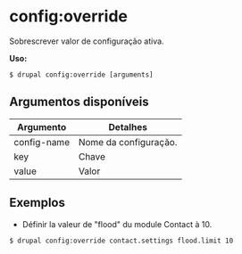 # config:override
Sobrescrever valor de configuração ativa.

**Uso:**
```
$ drupal config:override [arguments]
```

## Argumentos disponíveis
Argumento | Detalhes
---------|-------------
config-name | Nome da configuração.
key | Chave
value | Valor

## Exemplos
* Définir la valeur de "flood" du module Contact à 10.
```
$ drupal config:override contact.settings flood.limit 10
```

